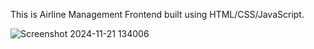 This is Airline Management Frontend built using HTML/CSS/JavaScript.

![Screenshot 2024-11-21 134006](https://github.com/user-attachments/assets/db0f5783-794e-4800-afcc-75498c91c490)
